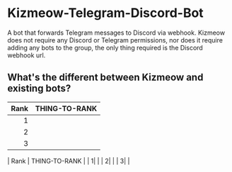 # Kizmeow-Telegram-Discord-Bot
A bot that forwards Telegram messages to Discord via webhook. Kizmeow does not require any Discord or Telegram permissions, nor does it require adding any bots to the group, the only thing required is the Discord webhook url.

What's the different between Kizmeow and existing bots?
-----------------

| Rank | THING-TO-RANK |
|-----:|---------------|
|     1|               |
|     2|               |
|     3|               |

| Rank | THING-TO-RANK |
|     1|               |
|     2|               |
|     3|               |
